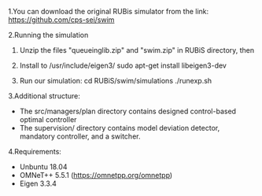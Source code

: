 1.You can download the original RUBis simulator from the link: https://github.com/cps-sei/swim


2.Running the simulation
  1) Unzip the files "queueinglib.zip" and "swim.zip" in RUBiS directory, then

  2) Install to /usr/include/eigen3/
      sudo apt-get install libeigen3-dev

  3) Run our simulation:
      cd RUBiS/swim/simulations
      ./runexp.sh


3.Additional structure:
 - The src/managers/plan directory contains designed control-based optimal controller
 - The supervision/ directory contains model deviation detector, mandatory controller, and a switcher.


4.Requirements:
 - Unbuntu 18.04
 - OMNeT++ 5.5.1 (https://omnetpp.org/omnetpp)
 - Eigen 3.3.4 
